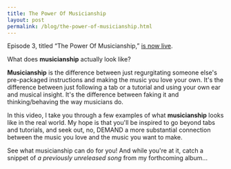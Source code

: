 ```yaml
---
title: The Power Of Musicianship
layout: post
permalink: /blog/the-power-of-musicianship.html
---
```

Episode 3, titled “The Power Of Musicianship,” [is now live](https://www.youtube.com/watch?v=KilQdtSAVBk).

What does **musicianship** actually look like?

**Musicianship** is the difference between just regurgitating someone else's pre-packaged instructions and making the music you love your own. It's the difference between just following a tab or a tutorial and using your own ear and musical insight. It's the difference between faking it and thinking/behaving the way musicians do.

In this video, I take you through a few examples of what **musicianship** looks like in the real world. My hope is that you'll be inspired to go beyond tabs and tutorials, and seek out, no, DEMAND a more substantial connection between the music you love and the music you want to make.

See what musicianship can do for you! And while you're at it, catch a snippet of *a previously unreleased song* from my forthcoming album...
